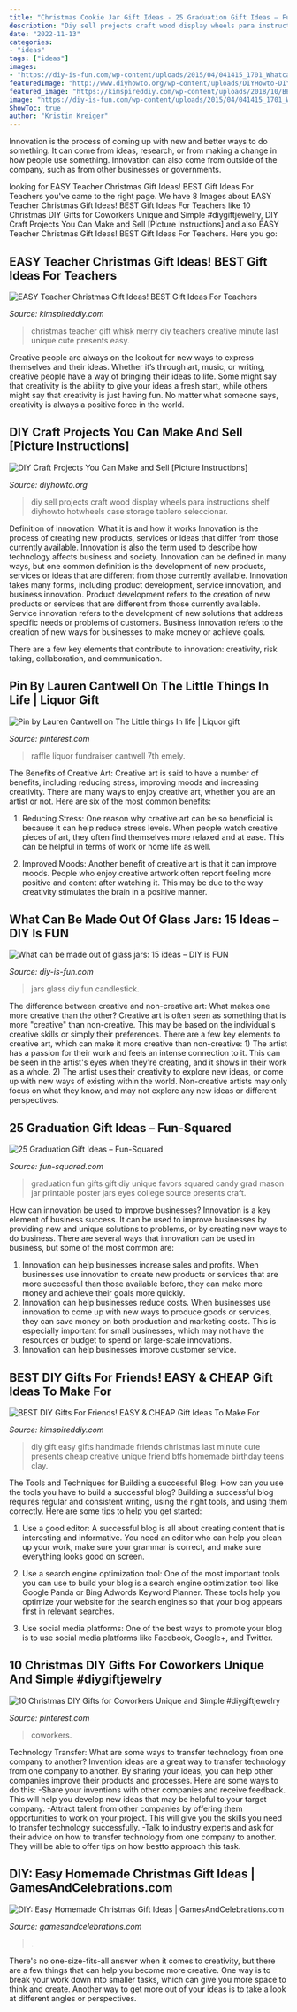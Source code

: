 ```yaml
---
title: "Christmas Cookie Jar Gift Ideas - 25 Graduation Gift Ideas – Fun-squared"
description: "Diy sell projects craft wood display wheels para instructions shelf diyhowto hotwheels case storage tablero seleccionar"
date: "2022-11-13"
categories:
- "ideas"
tags: ["ideas"]
images:
- "https://diy-is-fun.com/wp-content/uploads/2015/04/041415_1701_Whatcanbema1.png"
featuredImage: "http://www.diyhowto.org/wp-content/uploads/DIYHowto-DIY-Craft-Projects-You-Can-Make-and-Sell-07.jpg"
featured_image: "https://kimspireddiy.com/wp-content/uploads/2018/10/BEST-DIY-Gifts-For-Friends-EASY-and-CHEAP-Gift-Ideas-To-Make-For-Birthdays-Christmas-Gifts-Creative-and-Unique-Presents-That-Are-Cute-Last-Minute-Handmade-Ideas-BFFs-Teens-19.jpg"
image: "https://diy-is-fun.com/wp-content/uploads/2015/04/041415_1701_Whatcanbema1.png"
ShowToc: true
author: "Kristin Kreiger"
---
```



Innovation is the process of coming up with new and better ways to do something. It can come from ideas, research, or from making a change in how people use something. Innovation can also come from outside of the company, such as from other businesses or governments.

	

		
looking for EASY Teacher Christmas Gift Ideas! BEST Gift Ideas For Teachers you've came to the right page. We have 8 Images about EASY Teacher Christmas Gift Ideas! BEST Gift Ideas For Teachers like 10 Christmas DIY Gifts for Coworkers Unique and Simple #diygiftjewelry, DIY Craft Projects You Can Make and Sell [Picture Instructions] and also EASY Teacher Christmas Gift Ideas! BEST Gift Ideas For Teachers. Here you go:
		
    
## EASY Teacher Christmas Gift Ideas! BEST Gift Ideas For Teachers

<img loading=lazy src="https://kimspireddiy.com/wp-content/uploads/2019/12/we-whisk-you-a-merry-christmas-teacher-gift-225513242.jpg" onerror="this.onerror=null;this.src='https://tse1.mm.bing.net/th?id=OIP.5CZlhzBN18k2GrMjZEq6pQHaLH&amp;pid=15.1';" alt="EASY Teacher Christmas Gift Ideas! BEST Gift Ideas For Teachers">

_Source: kimspireddiy.com_

>christmas teacher gift whisk merry diy teachers creative minute last unique cute presents easy. 

	

Creative people are always on the lookout for new ways to express themselves and their ideas. Whether it’s through art, music, or writing, creative people have a way of bringing their ideas to life. Some might say that creativity is the ability to give your ideas a fresh start, while others might say that creativity is just having fun. No matter what someone says, creativity is always a positive force in the world.

    
## DIY Craft Projects You Can Make And Sell [Picture Instructions]

<img loading=lazy src="http://www.diyhowto.org/wp-content/uploads/DIYHowto-DIY-Craft-Projects-You-Can-Make-and-Sell-07.jpg" onerror="this.onerror=null;this.src='https://tse1.mm.bing.net/th?id=OIP.GlWjYbIeCSkBgVo7BTFbbQHaM_&amp;pid=15.1';" alt="DIY Craft Projects You Can Make and Sell [Picture Instructions]">

_Source: diyhowto.org_

>diy sell projects craft wood display wheels para instructions shelf diyhowto hotwheels case storage tablero seleccionar. 

	

Definition of innovation: What it is and how it works
Innovation is the process of creating new products, services or ideas that differ from those currently available. Innovation is also the term used to describe how technology affects business and society. Innovation can be defined in many ways, but one common definition is the development of new products, services or ideas that are different from those currently available.
Innovation takes many forms, including product development, service innovation, and business innovation. Product development refers to the creation of new products or services that are different from those currently available. Service innovation refers to the development of new solutions that address specific needs or problems of customers. Business innovation refers to the creation of new ways for businesses to make money or achieve goals.

There are a few key elements that contribute to innovation: creativity, risk taking, collaboration, and communication.

    
## Pin By Lauren Cantwell On The Little Things In Life | Liquor Gift

<img loading=lazy src="https://i.pinimg.com/736x/0f/e1/20/0fe1203bdeef810257968da8dfbfe417.jpg" onerror="this.onerror=null;this.src='https://tse4.mm.bing.net/th?id=OIP.1VWdDg5W9DMsKa-OxIPl2AHaJ3&amp;pid=15.1';" alt="Pin by Lauren Cantwell on The Little things In life | Liquor gift">

_Source: pinterest.com_

>raffle liquor fundraiser cantwell 7th emely. 

	

The Benefits of Creative Art:
Creative art is said to have a number of benefits, including reducing stress, improving moods and increasing creativity. There are many ways to enjoy creative art, whether you are an artist or not. Here are six of the most common benefits:
1. Reducing Stress: One reason why creative art can be so beneficial is because it can help reduce stress levels. When people watch creative pieces of art, they often find themselves more relaxed and at ease. This can be helpful in terms of work or home life as well.

2. Improved Moods: Another benefit of creative art is that it can improve moods. People who enjoy creative artwork often report feeling more positive and content after watching it. This may be due to the way creativity stimulates the brain in a positive manner.


    
## What Can Be Made Out Of Glass Jars: 15 Ideas – DIY Is FUN

<img loading=lazy src="https://diy-is-fun.com/wp-content/uploads/2015/04/041415_1701_Whatcanbema1.png" onerror="this.onerror=null;this.src='https://tse3.mm.bing.net/th?id=OIP.gmMbHVdI7YfB1w4DtYGBrAHaFi&amp;pid=15.1';" alt="What can be made out of glass jars: 15 ideas – DIY is FUN">

_Source: diy-is-fun.com_

>jars glass diy fun candlestick. 

	

The difference between creative and non-creative art: What makes one more creative than the other?
Creative art is often seen as something that is more "creative" than non-creative. This may be based on the individual's creative skills or simply their preferences. There are a few key elements to creative art, which can make it more creative than non-creative: 1) The artist has a passion for their work and feels an intense connection to it. This can be seen in the artist's eyes when they're creating, and it shows in their work as a whole. 2) The artist uses their creativity to explore new ideas, or come up with new ways of existing within the world. Non-creative artists may only focus on what they know, and may not explore any new ideas or different perspectives.

    
## 25 Graduation Gift Ideas – Fun-Squared

<img loading=lazy src="http://fun-squared.com/wp-content/uploads/2017/05/graduation-eyes-765x1024.jpg" onerror="this.onerror=null;this.src='https://tse4.mm.bing.net/th?id=OIP.yyzX49-ijca-7Lf0-9TpCwHaJ6&amp;pid=15.1';" alt="25 Graduation Gift Ideas – Fun-Squared">

_Source: fun-squared.com_

>graduation fun gifts gift diy unique favors squared candy grad mason jar printable poster jars eyes college source presents craft. 

	

How can innovation be used to improve businesses?
Innovation is a key element of business success. It can be used to improve businesses by providing new and unique solutions to problems, or by creating new ways to do business. There are several ways that innovation can be used in business, but some of the most common are: 
1. Innovation can help businesses increase sales and profits. When businesses use innovation to create new products or services that are more successful than those available before, they can make more money and achieve their goals more quickly.
2. Innovation can help businesses reduce costs. When businesses use innovation to come up with new ways to produce goods or services, they can save money on both production and marketing costs. This is especially important for small businesses, which may not have the resources or budget to spend on large-scale innovations. 
3. Innovation can help businesses improve customer service.

    
## BEST DIY Gifts For Friends! EASY &amp; CHEAP Gift Ideas To Make For

<img loading=lazy src="https://kimspireddiy.com/wp-content/uploads/2018/10/BEST-DIY-Gifts-For-Friends-EASY-and-CHEAP-Gift-Ideas-To-Make-For-Birthdays-Christmas-Gifts-Creative-and-Unique-Presents-That-Are-Cute-Last-Minute-Handmade-Ideas-BFFs-Teens-19.jpg" onerror="this.onerror=null;this.src='https://tse4.mm.bing.net/th?id=OIP.IEwz5j-4OVcOjzvpfZOSDQHaLH&amp;pid=15.1';" alt="BEST DIY Gifts For Friends! EASY &amp; CHEAP Gift Ideas To Make For">

_Source: kimspireddiy.com_

>diy gift easy gifts handmade friends christmas last minute cute presents cheap creative unique friend bffs homemade birthday teens clay. 

	

The Tools and Techniques for Building a successful Blog: How can you use the tools you have to build a successful blog?
Building a successful blog requires regular and consistent writing, using the right tools, and using them correctly. Here are some tips to help you get started:
1. Use a good editor: A successful blog is all about creating content that is interesting and informative. You need an editor who can help you clean up your work, make sure your grammar is correct, and make sure everything looks good on screen.

2. Use a search engine optimization tool: One of the most important tools you can use to build your blog is a search engine optimization tool like Google Panda or Bing Adwords Keyword Planner. These tools help you optimize your website for the search engines so that your blog appears first in relevant searches.

3. Use social media platforms: One of the best ways to promote your blog is to use social media platforms like Facebook, Google+, and Twitter.

    
## 10 Christmas DIY Gifts For Coworkers Unique And Simple #diygiftjewelry

<img loading=lazy src="https://i.pinimg.com/736x/e0/fa/7f/e0fa7f89af48aefe1c0062a793547c74.jpg" onerror="this.onerror=null;this.src='https://tse3.mm.bing.net/th?id=OIP.hiKskk3xUWKWA3pTWMQQsgHaLH&amp;pid=15.1';" alt="10 Christmas DIY Gifts for Coworkers Unique and Simple #diygiftjewelry">

_Source: pinterest.com_

>coworkers. 

	

Technology Transfer: What are some ways to transfer technology from one company to another?
Invention ideas are a great way to transfer technology from one company to another. By sharing your ideas, you can help other companies improve their products and processes. Here are some ways to do this: 
-Share your inventions with other companies and receive feedback. This will help you develop new ideas that may be helpful to your target company.
-Attract talent from other companies by offering them opportunities to work on your project. This will give you the skills you need to transfer technology successfully.
-Talk to industry experts and ask for their advice on how to transfer technology from one company to another. They will be able to offer tips on how bestto approach this task.

    
## DIY: Easy Homemade Christmas Gift Ideas | GamesAndCelebrations.com

<img loading=lazy src="https://www.gamesandcelebrations.com/wp-content/uploads/2014/12/Easy-Homemade-Gift-for-Teacher.jpg" onerror="this.onerror=null;this.src='https://tse4.mm.bing.net/th?id=OIP.uueasWWq74j_G-0yYTAbzgHaJ4&amp;pid=15.1';" alt="DIY: Easy Homemade Christmas Gift Ideas | GamesAndCelebrations.com">

_Source: gamesandcelebrations.com_

>. 

	

There's no one-size-fits-all answer when it comes to creativity, but there are a few things that can help you become more creative. One way is to break your work down into smaller tasks, which can give you more space to think and create. Another way to get more out of your ideas is to take a look at different angles or perspectives.

